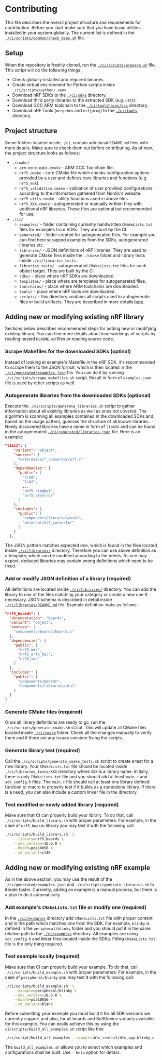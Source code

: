# Contributing

This file describes the overall project structure and requirements for
contribution. Before you start make sure that you have basic utilities installed
in your system globally. The current list is defined in the
[`./ci/scripts/common/check_deps.sh`](./scripts/common/check_deps.sh) file.

## Setup

When the repository is freshly cloned, run the [`./ci/scripts/prepare.sh`](./scripts/prepare.sh)
file. This script will do the following things:

- Check globally installed and required binaries.
- Create virtual environment for Python scripts inside `./ci/scripts/python/.venv`.
- Download nRF SDKs to the [`./ci/sdks`](./sdks) directory.
- Download third party libraries to the extracted SDK (e.g. `uECC`).
- Download GCC ARM toolchain to the [`./ci/toolchains/gcc`](./toolchains/gcc) directory.
- Download nRF Tools (`mergehex` and `nrfjprog`) to the [`./ci/tools`](./tools) directory.

## Project structure

Some folders located inside `./ci`, contain additional `README.md` files
with more details. Make sure to check them out before contributing. As of now,
the project structure looks as follows:

- `./cmake/`
  - `arm-none-eabi.cmake` - ARM GCC Toolchain file.
  - `nrf5.cmake` - core CMake file which checks configuration options provided
    by a user and defines core libraries and functions (e.g. `nrf5_mdk`).
  - `nrf5_validation.cmake` - validation of user provided configurations
    according to the information gathered from Nordic's website.
  - `nrf5_utils.cmake` - utility functions used in above files.
  - `nrf5_XXX.cmake` - autogenerated or manually written files with additional
    nRF libraries. These files are optional but recommended for use.
- `./ci/`
  - `examples/` - folder containing currently handwritten `CMakeLists.txt` files
    for examples from SDKs. They are built by the CI.
  - `generated/` - folder created for autogenerated files. For example you can
    find here scrapped examples from the SDKs, autogenerated libraries etc.
  - `libraries/` - JSON definitions of nRF libraries. They are used to generate
    CMake files inside the `./cmake` folder and library tests inside `./ci/libraries_tests`.
  - `libraries_tests/` - autogenerated `CMakeLists.txt` files for each object
    target. They are built by the CI.
  - `sdks/` - place where nRF SDKs are downloaded.
  - `templates/` - place where are templates for autogenerated files.
  - `toolchains/` - place where ARM toolchains are downloaded.
  - `tools/` - place where nRF tools are downloaded.
  - `scripts/` - this directory contains all scripts used to autogenerate files
    or build artifacts. They are described in more details [here](./scripts/README.md).

## Adding new or modifying existing nRF library

Sections below describes recommended steps for adding new or modifying existing
library. You can find more details about innerworkings of scripts by reading
nested `README.md` files or reading source code.

### Scrape Makefiles for the downloaded SDKs (optinal)

Instead of looking at example's Makefile in the nRF SDK, it's recommended to
scrape them to the JSON format, which is then located in the
[`./ci/generated/examples.json`](./generated/examples.json) file. You can do it
by running `./ci/scripts/scrape_makefiles.sh` script. Result in form of
`examples.json` file is used by other scripts as well.

### Autogenerate libraries from the downloaded SDKs (optional)

Execute the `./ci/scripts/generate_libraries.sh` script to gather information
about all existing libraries as well as ones not covered. The algorithm is
scanning all examples contained in the downloaded SDKs and, based on the usage
pattern, guesses the structure of all known libraries. Newly discovered libraries
have a name in form of `libXXX` and can be found in the autogenerated
[`./ci/generated/libraries.json`](./generated/libraries.json) file.
Here is an example:

```json
"lib12": {
    "variant": "object",
    "sources": [
      "external/utf_converter/utf.c"
    ],
    "dependencies": {
      "public": [
        "lib0",
        "lib2",
        ...
        "nrf5_ringbuf",
        "nrf5_strerror"
      ]
    },
    "includes": {
      "public": [
        "components/libraries/usbd",
        "external/utf_converter"
      ]
    }
  },
```

The JSON pattern matches expected one, which is found in the files located
inside [`./ci/libraries/`](./libraries) directory. Therefore you can use above
definition as a template, which can be modified according to the needs. As one
may expect, deduced libraries may contain wrong definitions which need to be
fixed.

### Add or modify JSON definition of a library (required)

All definitions are located inside [`./ci/libraries/`](./libraries) directory.
You can add the library to one of the files matching your category or create a
new one if necessary. JSON schema is described in detail inside
[`./ci/libraries/README.md`](./libraries/README.md) file. Example definition
looks as follows:

```json
"nrf5_boards": {
  "documentation": "Boards",
  "variant": "object",
  "sources": [
    "components/boards/boards.c"
  ],
  "dependencies": {
    "public": [
      "nrf5_mdk",
      "nrf5_nrfx_hal",
      "nrf5_soc"
    ]
  },
  "includes": {
    "public": [
      "components/boards",
      "components/libraries/util"
    ]
  }
}
```

### Generate CMake files (required)

Once all library definitions are ready to go, run the
`./ci/scripts/generate_cmake.sh` script. This will update all CMake files
located inside [`./ci/cmake`](../cmake) folder. Check all the changes manually
to verify them and if there are any issues consider fixing the scripts.

### Generate library test (required)

Call the `./ci/scripts/generate_cmake_tests.sh` script to create a test for a
new library. Your `CMakeLists.txt` file should be located inside
`./ci/libraries_tests/XXX` directory where `XXX` is a library name. Initially,
there is only `CMakeLists.txt` file and you should add at least `main.c` and
`sdk_config.h` files. The `main.c` file should call at least one library defined
function or macro to properly test if it builds as a standalone library. If
there is a need, you can also include a custom linker file in the directory.

### Test modified or newly added library (required)

Make sure that CI can properly build your library. To do that, call
`./ci/scripts/build_library.sh` with proper parameters. For example, in the case
of `nrf5_boards` library you may test it with the following call:

```bash
./ci/scripts/build_library.sh  \
    --library=nrf5_boards \
    --sdk_version=16.0.0 \
    --board=pca10056 \
    --sd_variant=s140
```

## Adding new or modifying existing nRF example

As in the above section, you may use the result of the
`./ci/generated/examples.json` and `./ci/scripts/generate_libraries.sh` to
iterate faster. Currently, adding an example is a manual process, but there is
a plan to do it automatically.

### Add example's `CMakeLists.txt` file or modify one (required)

In the [`./ci/examples`](./examples) directory add `CMakeLists.txt` file with
proper content and in the path which matches one from the SDK. For example,
`blinky` is defined in the `peripheral/blinky` folder and you should put it in
the same relative path to the [`./ci/examples`](./examples) directory.
All examples are using `sdk_config.h` and linker files located inside the SDKs.
Filling `CMakeLists.txt` file is the only thing required.

### Test example locally (required)

Make sure that CI can properly build your example. To do that, call
`./ci/scripts/build_example.sh` with proper parameters. For example, in the case
of `peripheral/blinky` you may test it with the following call:

```bash
./ci/scripts/build_example.sh  \
    --example=peripheral/blinky \
    --sdk_version=16.0.0 \
    --board=pca10056 \
    --sd_variant=blank
```

Before submitting your example you must build it for all SDK versions we
currently support and also, for all boards and SoftDevice variants available
for this example. You can easily achieve this by using the
`ci/scripts/build_all_examples.sh` script like this:

```bash
./ci/script/build_all_examples --example=ble_central/ble_app_blinky_c
```

The `build_all_examples.sh` allows you to select which examples and
configurations shall be built. Use `--help` option for details.